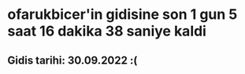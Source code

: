 # ofarukbicer'in gidisine son 1 gun 5 saat 16 dakika 38 saniye kaldi

## Gidis tarihi: 30.09.2022 :(